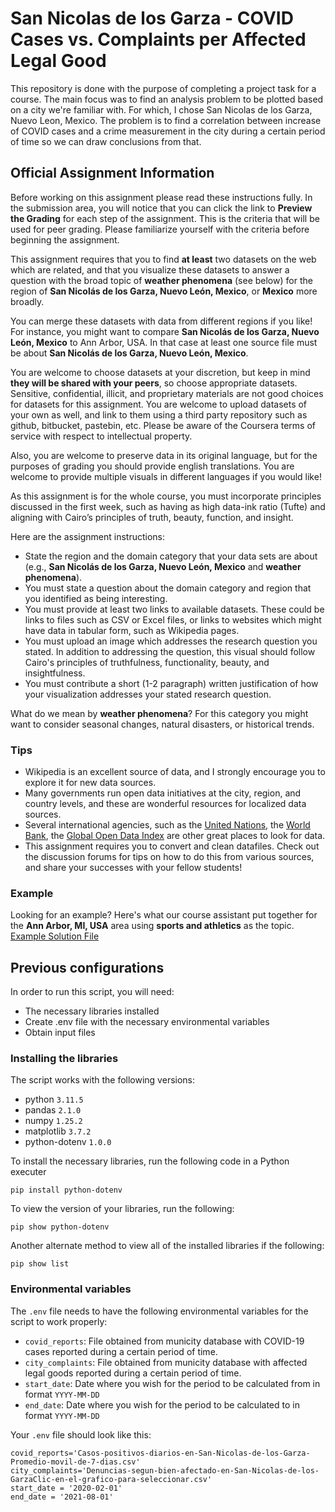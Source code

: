 # San Nicolas de los Garza - COVID Cases vs. Complaints per Affected Legal Good

This repository is done with the purpose of completing a project task for a course. The main focus was to find an analysis problem to be plotted based on a city we're familiar with. For which, I chose San Nicolas de los Garza, Nuevo Leon, Mexico.
The problem is to find a correlation between increase of COVID cases and a crime measurement in the city during a certain period of time so we can draw conclusions from that.

## Official Assignment Information

Before working on this assignment please read these instructions fully. In the submission area, you will notice that you can click the link to **Preview the Grading** for each step of the assignment. This is the criteria that will be used for peer grading. Please familiarize yourself with the criteria before beginning the assignment.

This assignment requires that you to find **at least** two datasets on the web which are related, and that you visualize these datasets to answer a question with the broad topic of **weather phenomena** (see below) for the region of **San Nicolás de los Garza, Nuevo León, Mexico**, or **Mexico** more broadly.

You can merge these datasets with data from different regions if you like! For instance, you might want to compare **San Nicolás de los Garza, Nuevo León, Mexico** to Ann Arbor, USA. In that case at least one source file must be about **San Nicolás de los Garza, Nuevo León, Mexico**.

You are welcome to choose datasets at your discretion, but keep in mind **they will be shared with your peers**, so choose appropriate datasets. Sensitive, confidential, illicit, and proprietary materials are not good choices for datasets for this assignment. You are welcome to upload datasets of your own as well, and link to them using a third party repository such as github, bitbucket, pastebin, etc. Please be aware of the Coursera terms of service with respect to intellectual property.

Also, you are welcome to preserve data in its original language, but for the purposes of grading you should provide english translations. You are welcome to provide multiple visuals in different languages if you would like!

As this assignment is for the whole course, you must incorporate principles discussed in the first week, such as having as high data-ink ratio (Tufte) and aligning with Cairo’s principles of truth, beauty, function, and insight.

Here are the assignment instructions:

 * State the region and the domain category that your data sets are about (e.g., **San Nicolás de los Garza, Nuevo León, Mexico** and **weather phenomena**).
 * You must state a question about the domain category and region that you identified as being interesting.
 * You must provide at least two links to available datasets. These could be links to files such as CSV or Excel files, or links to websites which might have data in tabular form, such as Wikipedia pages.
 * You must upload an image which addresses the research question you stated. In addition to addressing the question, this visual should follow Cairo's principles of truthfulness, functionality, beauty, and insightfulness.
 * You must contribute a short (1-2 paragraph) written justification of how your visualization addresses your stated research question.

What do we mean by **weather phenomena**?  For this category you might want to consider seasonal changes, natural disasters, or historical trends.

### Tips
* Wikipedia is an excellent source of data, and I strongly encourage you to explore it for new data sources.
* Many governments run open data initiatives at the city, region, and country levels, and these are wonderful resources for localized data sources.
* Several international agencies, such as the [United Nations](http://data.un.org/), the [World Bank](http://data.worldbank.org/), the [Global Open Data Index](http://index.okfn.org/place/) are other great places to look for data.
* This assignment requires you to convert and clean datafiles. Check out the discussion forums for tips on how to do this from various sources, and share your successes with your fellow students!

### Example
Looking for an example? Here's what our course assistant put together for the **Ann Arbor, MI, USA** area using **sports and athletics** as the topic. [Example Solution File](./readonly/Assignment4_example.pdf)

## Previous configurations

In order to run this script, you will need:

- The necessary libraries installed
- Create .env file with the necessary environmental variables
- Obtain input files

### Installing the libraries

The script works with the following versions:
- python `3.11.5`
- pandas `2.1.0`
- numpy `1.25.2`
- matplotlib `3.7.2`
- python-dotenv `1.0.0`

To install the necessary libraries, run the following code in a Python executer
``` CMD Commands
pip install python-dotenv
```

To view the version of your libraries, run the following:
``` CMD Commands
pip show python-dotenv
```

Another alternate method to view all of the installed libraries if the following:
``` CMD Commands
pip show list
```

### Environmental variables

The `.env` file needs to have the following environmental variables for the script to work properly:

- `covid_reports`: File obtained from municity database with COVID-19 cases reported during a certain period of time.
- `city_complaints`: File obtained from municity database with affected legal goods reported during a certain period of time.
- `start_date`: Date where you wish for the period to be calculated from in format `YYYY-MM-DD`
- `end_date`: Date where you wish for the period to be calculated to in format `YYYY-MM-DD`

Your `.env` file should look like this:

``` textplain
covid_reports='Casos-positivos-diarios-en-San-Nicolas-de-los-Garza-Promedio-movil-de-7-dias.csv'
city_complaints='Denuncias-segun-bien-afectado-en-San-Nicolas-de-los-GarzaClic-en-el-grafico-para-seleccionar.csv'
start_date = '2020-02-01'
end_date = '2021-08-01'
```
